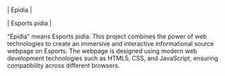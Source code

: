| Epidia |


| Esports pidia |


“Epidia” means Esports pidia. This project combines the power of web technologies to create an immersive and interactive informational source webpage on Esports. The webpage is designed using modern web development technologies such as HTML5, CSS, and JavaScript, ensuring compatibility across different browsers.
